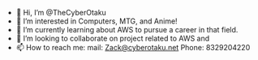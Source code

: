 - 👋 Hi, I’m @TheCyberOtaku
- 👀 I’m interested in Computers, MTG, and Anime!
- 🌱 I’m currently learning about AWS to pursue a career in that field.
- 💞️ I’m looking to collaborate on project related to AWS and 
- 📫 How to reach me: mail: Zack@cyberotaku.net Phone: 8329204220

<!---
This looks pretty Empty atm :P
--->
